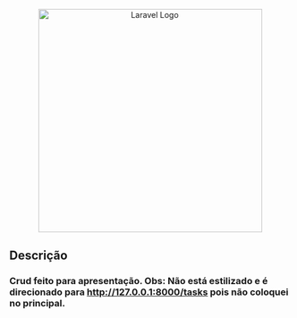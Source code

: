<p align="center"><a href="https://laravel.com" target="_blank"><img src="https://raw.githubusercontent.com/laravel/art/master/logo-lockup/5%20SVG/2%20CMYK/1%20Full%20Color/laravel-logolockup-cmyk-red.svg" width="400" alt="Laravel Logo"></a></p>

## Descrição

### Crud feito para apresentação. Obs: Não está estilizado e é direcionado para http://127.0.0.1:8000/tasks pois não coloquei no principal.

